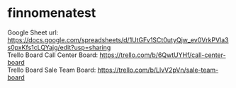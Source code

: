 # finnomenatest
Google Sheet url: https://docs.google.com/spreadsheets/d/1UtGFv1SCt0utyQjw_ev0VrkPVla3s0pxKfs1cLQYajg/edit?usp=sharing <br/>
Trello Board Call Center Board: https://trello.com/b/6QwtUYHf/call-center-board <br/>
Trello Board Sale Team Board: https://trello.com/b/LlvV2pVn/sale-team-board 
